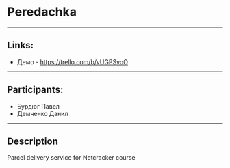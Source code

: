# Peredachka

---

## Links:

 - Демо  - https://trello.com/b/vUGPSvoO

---

## Participants:
 - Бурдюг Павел
 - Демченко Данил

---

## Description

Parcel delivery service for Netcracker course
